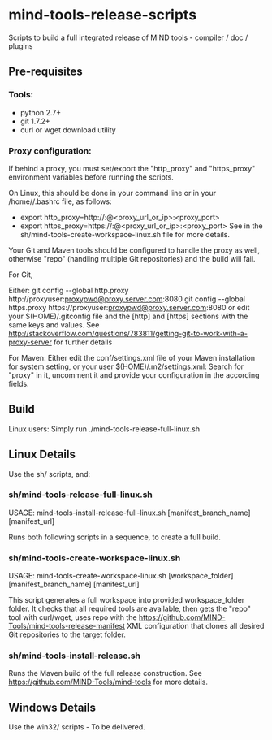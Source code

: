 # mind-tools-release-scripts
Scripts to build a full integrated release of MIND tools - compiler / doc / plugins

## Pre-requisites

### Tools:
* python 2.7+
* git 1.7.2+
* curl or wget download utility

### Proxy configuration:

If behind a proxy, you must set/export the "http_proxy" and "https_proxy" environment variables before running the scripts.

On Linux, this should be done in your command line or in your /home/<id>/.bashrc file, as follows:
* export http_proxy=http://<proxyuser>:<proxypwd>@<proxy_url_or_ip>:<proxy_port>
* export https_proxy=https://<proxyuser>:<proxypwd>@<proxy_url_or_ip>:<proxy_port>
See in the sh/mind-tools-create-workspace-linux.sh file for more details.

Your Git and Maven tools should be configured to handle the proxy as well, otherwise "repo" (handling multiple Git repositories) and the build will fail.

For Git,

Either:
git config --global http.proxy http://proxyuser:proxypwd@proxy.server.com:8080
git config --global https.proxy https://proxyuser:proxypwd@proxy.server.com:8080
or edit your $(HOME)/.gitconfig file and the [http] and [https] sections with the same keys and values.
See http://stackoverflow.com/questions/783811/getting-git-to-work-with-a-proxy-server for further details

For Maven:
Either edit the conf/settings.xml file of your Maven installation for system setting, or your user $(HOME)/.m2/settings.xml: Search for "proxy" in it, uncomment it and provide your configuration in the according fields.


## Build

Linux users: Simply run ./mind-tools-release-full-linux.sh

## Linux Details

Use the sh/ scripts, and:

### sh/mind-tools-release-full-linux.sh

USAGE: mind-tools-install-release-full-linux.sh [manifest_branch_name] [manifest_url]

Runs both following scripts in a sequence, to create a full build.

### sh/mind-tools-create-workspace-linux.sh

USAGE: mind-tools-create-workspace-linux.sh [workspace_folder] [manifest_branch_name] [manifest_url]

This script generates a full workspace into provided workspace_folder folder.
It checks that all required tools are available, then gets the "repo" tool with curl/wget, uses repo with the https://github.com/MIND-Tools/mind-tools-release-manifest XML configuration that clones all desired Git repositories to the target folder.

### sh/mind-tools-install-release.sh

Runs the Maven build of the full release construction.
See https://github.com/MIND-Tools/mind-tools for more details.

## Windows Details

Use the win32/ scripts - To be delivered.
